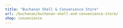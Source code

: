 ```yaml
---
title: "Buchanan Shell & Convenience Store"
url: /buchanan/buchanan-shell-and-convenience-store/
shop: convenience
---
```


